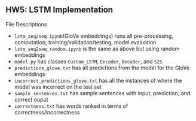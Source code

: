 
## HW5: LSTM Implementation

File Descriptions
- `lstm_seq2seq.ipynb`(GloVe embeddings) runs all pre-processing, computation, training/validation/testing, model evaluation
- `lstm_seq2seq_random.ipynb` is the same as above but using random embeddings
- `model.py` has classes `Custom_LSTM`, `Encoder`, `Decoder`, and `S2S`
- `predictions_glove.txt` has all predictions from the model for the GloVe embeddings
- `incorrect_predictions_glove.txt` has all the instances of where the model was incorrect on the test set
- `sample_sentences.txt` has sample sentences with input, prediction, and correct ouput
- `correctness.txt` has words ranked in terms of correctness/incorrectness
